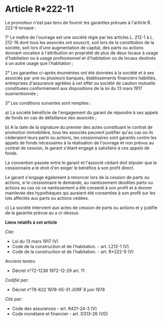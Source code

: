 # Article R*222-11

Le promoteur n'est pas tenu de fournir les garanties prévues à l'article R. 222-9 lorsque : 

1° Le maître de l'ouvrage est une société régie par les articles L. 212-1 à L. 212-16 dont tous les associés ont souscrit,
soit lors de la constitution de la société, soit lors d'une augmentation de capital, des parts ou actions donnant vocation à
l'attribution en propriété de plus de deux locaux à usage d'habitation ou à usage professionnel et d'habitation ou de locaux
destinés à un autre usage que l'habitation ; 

2° Les garanties ci-après énumérées ont été données à la société et à ses associés par une ou plusieurs banques,
établissements financiers habilités, entreprises d'assurance agréées à cet effet ou société de caution mutuelle constituées
conformément aux dispositions de la loi du 13 mars 1917 susmentionnée ; 

3° Les conditions suivantes sont remplies : 

a) La société bénéficie de l'engagement du garant de répondre à ses appels de fonds en cas de défaillance des associés ; 

b) A la date de la signature du premier des actes constituant le contrat de promotion immobilière, tous les associés peuvent
justifier qu'au cas où ils céderaient leurs parts ou actions, les cessionnaires sont garantis contre les appels de fonds
nécessaires à la réalisation de l'ouvrage et non prévus au contrat de cession, le garant s'étant engagé à satisfaire à ces
appels de fonds. 

La convention passée entre le garant et l'associé cédant doit stipuler que le cessionnaire a le droit d'en exiger le bénéfice
à son profit direct. 

Le garant s'engage également à renoncer lors de la cession de parts ou actions, si le cessionnaire le demande, au
nantissement desdites parts ou actions au cas où ce nantissement a été consenti à son profit et à donner mainlevée des
hypothèques qui auraient été consenties à son profit sur les lots affectés aux parts ou actions cédées. 

c) La société intervient aux actes de cession de parts ou actions et y justifie de la garantie prévue au a ci-dessus.

**Liens relatifs à cet article**

_Cite_:

  - Loi du 13 mars 1917 (V)
  - Code de la construction et de l'habitation. - art. L212-1 (V)
  - Code de la construction et de l'habitation. - art. R*222-9 (V)

_Anciens textes_:

  - Décret n°72-1238 1972-12-29 art. 11

_Codifié par_:

  - Décret n°78-622 1978-05-31 JORF 8 juin 1978

_Cité par_:

  - Code des assurances - art. R421-24-3 (V)
  - Code monétaire et financier - art. D313-26 (VD)
